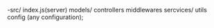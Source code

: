 -src/
index.js(server)
models/
controllers
middlewares
sercvices/
utils 
config (any configuration);